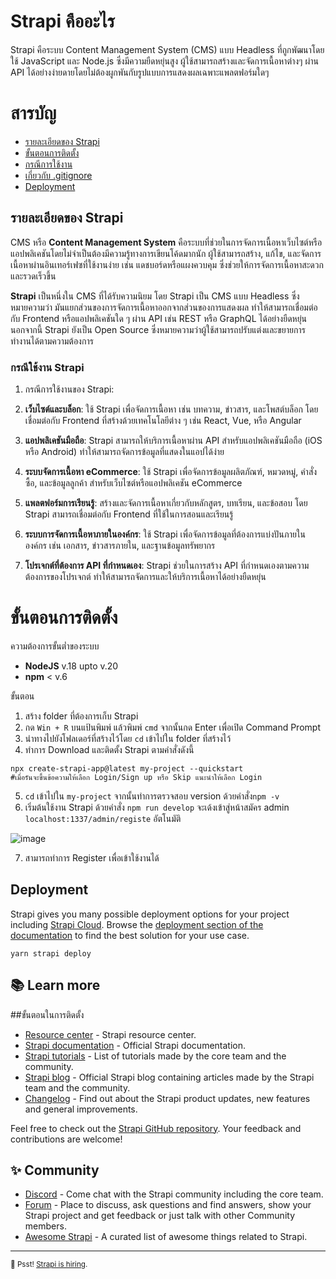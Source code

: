 # Strapi คืออะไร
Strapi คือระบบ Content Management System (CMS) แบบ Headless ที่ถูกพัฒนาโดยใช้ JavaScript และ Node.js ซึ่งมีความยืดหยุ่นสูง ผู้ใช้สามารถสร้างและจัดการเนื้อหาต่างๆ ผ่าน API ได้อย่างง่ายดายโดยไม่ต้องผูกพันกับรูปแบบการแสดงผลเฉพาะแพลตฟอร์มใดๆ
# สารบัญ
 - [รายละเอียดของ Strapi](#%E0%B8%A3%E0%B8%B2%E0%B8%A2%E0%B8%A5%E0%B8%B0%E0%B9%80%E0%B8%AD%E0%B8%B5%E0%B8%A2%E0%B8%94%E0%B8%82%E0%B8%AD%E0%B8%87%20Strapi)
 - [ขั้นตอนการติดตั้ง](#%E0%B8%82%E0%B8%B1%E0%B9%89%E0%B8%99%E0%B8%95%E0%B8%AD%E0%B8%99%E0%B8%81%E0%B8%B2%E0%B8%A3%E0%B8%95%E0%B8%B4%E0%B8%94%E0%B8%95%E0%B8%B1%E0%B9%89%E0%B8%87)
 - [กรณีการใช้งาน](#%E0%B8%81%E0%B8%A3%E0%B8%93%E0%B8%B5%E0%B8%81%E0%B8%B2%E0%B8%A3%E0%B9%83%E0%B8%8A%E0%B9%89%E0%B8%87%E0%B8%B2%E0%B8%99)
 - [เกี่ยวกับ .gitignore](#%E0%B9%80%E0%B8%81%E0%B8%B5%E0%B9%88%E0%B8%A2%E0%B8%A7%E0%B8%81%E0%B8%B1%E0%B8%9A%20.gitignore)
 - [Deployment](#Deployment)
## รายละเอียดของ Strapi
CMS หรือ **Content Management System** คือระบบที่ช่วยในการจัดการเนื้อหาเว็บไซต์หรือแอปพลิเคชันโดยไม่จำเป็นต้องมีความรู้ทางการเขียนโค้ดมากนัก ผู้ใช้สามารถสร้าง, แก้ไข, และจัดการเนื้อหาผ่านอินเทอร์เฟซที่ใช้งานง่าย เช่น แดชบอร์ดหรือแผงควบคุม ซึ่งช่วยให้การจัดการเนื้อหาสะดวกและรวดเร็วขึ้น

**Strapi** เป็นหนึ่งใน CMS ที่ได้รับความนิยม โดย Strapi เป็น CMS แบบ Headless ซึ่งหมายความว่า มันแยกส่วนของการจัดการเนื้อหาออกจากส่วนของการแสดงผล ทำให้สามารถเชื่อมต่อกับ Frontend หรือแอปพลิเคชันใด ๆ ผ่าน API เช่น REST หรือ GraphQL ได้อย่างยืดหยุ่น นอกจากนี้ Strapi ยังเป็น Open Source ซึ่งหมายความว่าผู้ใช้สามารถปรับแต่งและขยายการทำงานได้ตามความต้องการ

### กรณีใช้งาน Strapi

 1. กรณีการใช้งานของ Strapi:

1.  **เว็บไซต์และบล็อก**: ใช้ Strapi เพื่อจัดการเนื้อหา เช่น บทความ, ข่าวสาร, และโพสต์บล็อก โดยเชื่อมต่อกับ Frontend ที่สร้างด้วยเทคโนโลยีต่าง ๆ เช่น React, Vue, หรือ Angular
    
2.  **แอปพลิเคชันมือถือ**: Strapi สามารถให้บริการเนื้อหาผ่าน API สำหรับแอปพลิเคชันมือถือ (iOS หรือ Android) ทำให้สามารถจัดการข้อมูลที่แสดงในแอปได้ง่าย
    
3.  **ระบบจัดการเนื้อหา eCommerce**: ใช้ Strapi เพื่อจัดการข้อมูลผลิตภัณฑ์, หมวดหมู่, คำสั่งซื้อ, และข้อมูลลูกค้า สำหรับเว็บไซต์หรือแอปพลิเคชัน eCommerce
    
4.  **แพลตฟอร์มการเรียนรู้**: สร้างและจัดการเนื้อหาเกี่ยวกับหลักสูตร, บทเรียน, และข้อสอบ โดย Strapi สามารถเชื่อมต่อกับ Frontend ที่ใช้ในการสอนและเรียนรู้
    
5.  **ระบบการจัดการเนื้อหาภายในองค์กร**: ใช้ Strapi เพื่อจัดการข้อมูลที่ต้องการแบ่งปันภายในองค์กร เช่น เอกสาร, ข่าวสารภายใน, และฐานข้อมูลทรัพยากร
    
6.  **โปรเจกต์ที่ต้องการ API ที่กำหนดเอง**: Strapi ช่วยในการสร้าง API ที่กำหนดเองตามความต้องการของโปรเจกต์ ทำให้สามารถจัดการและให้บริการเนื้อหาได้อย่างยืดหยุ่น

# ขั้นตอนการติดตั้ง
ความต้องการขั้นต่ำของระบบ

 -  **NodeJS**  v.18 upto v.20
 - **npm**  < v.6

ขั้นตอน

 1. สร้าง folder ที่ต้องการเก็บ Strapi
 2. กด `Win + R` บนแป้นพิมพ์ แล้วพิมพ์ `cmd` จากนั้นกด Enter เพื่อเปิด Command Prompt
 3. นำทางไปยังโฟลเดอร์ที่สร้างไว้โดย `cd` เข้าไปใน folder ที่สร้างไว้
 4. ทำการ Download และติดตั้ง Strapi ตามคำสั่งดังนี้ 
```
npx create-strapi-app@latest my-project --quickstart
#เมื่อรันจะขึ้นข้อความให้เลือก Login/Sign up หรือ Skip แนะนำให้เลือก Login
```

5. `cd` เข้าไปใน `my-project` จากนั้นทำการตรวจสอบ version ด้วยคำสั่ง`npm -v`
6. เริ่มต้นใช้งาน Strapi ด้วยคำสั่ง `npm run develop` จะเด้งเข้าสู่หน้าสมัคร admin `localhost:1337/admin/registe` อัตโนมัติ

![image](https://github.com/user-attachments/assets/f301945f-3591-435b-9297-f60fae73a832)

7. สามารถทำการ Register เพื่อเข้าใช้งานได้





## Deployment

Strapi gives you many possible deployment options for your project including [Strapi Cloud](https://cloud.strapi.io). Browse the [deployment section of the documentation](https://docs.strapi.io/dev-docs/deployment) to find the best solution for your use case.

```
yarn strapi deploy
```

## 📚 Learn more
##ขั้นตอนในการติดตั้ง

- [Resource center](https://strapi.io/resource-center) - Strapi resource center.
- [Strapi documentation](https://docs.strapi.io) - Official Strapi documentation.
- [Strapi tutorials](https://strapi.io/tutorials) - List of tutorials made by the core team and the community.
- [Strapi blog](https://strapi.io/blog) - Official Strapi blog containing articles made by the Strapi team and the community.
- [Changelog](https://strapi.io/changelog) - Find out about the Strapi product updates, new features and general improvements.

Feel free to check out the [Strapi GitHub repository](https://github.com/strapi/strapi). Your feedback and contributions are welcome!

## ✨ Community

- [Discord](https://discord.strapi.io) - Come chat with the Strapi community including the core team.
- [Forum](https://forum.strapi.io/) - Place to discuss, ask questions and find answers, show your Strapi project and get feedback or just talk with other Community members.
- [Awesome Strapi](https://github.com/strapi/awesome-strapi) - A curated list of awesome things related to Strapi.

---

<sub>🤫 Psst! [Strapi is hiring](https://strapi.io/careers).</sub>
